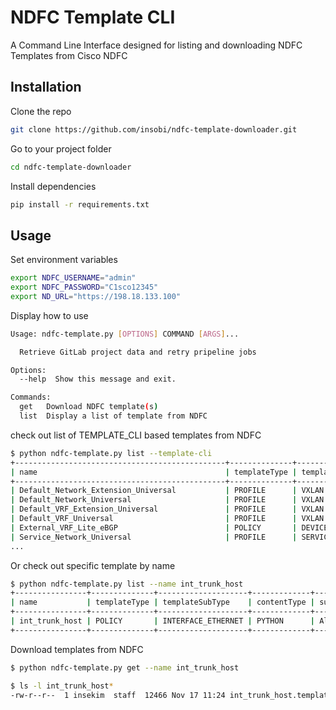 # NDFC Template CLI
A Command Line Interface designed for listing and downloading NDFC Templates from Cisco NDFC

## Installation

Clone the repo
```bash
git clone https://github.com/insobi/ndfc-template-downloader.git
```
Go to your project folder
```bash
cd ndfc-template-downloader
```

Install dependencies
```bash
pip install -r requirements.txt
```

## Usage

Set environment variables
```bash
export NDFC_USERNAME="admin"
export NDFC_PASSWORD="C1sco12345"
export ND_URL="https://198.18.133.100"
```

Display how to use
```bash
Usage: ndfc-template.py [OPTIONS] COMMAND [ARGS]...

  Retrieve GitLab project data and retry pripeline jobs

Options:
  --help  Show this message and exit.

Commands:
  get   Download NDFC template(s)
  list  Display a list of template from NDFC
```

check out list of TEMPLATE_CLI based templates from NDFC
```bash
$ python ndfc-template.py list --template-cli
+-----------------------------------------------+--------------+---------------------------+--------------+-------------------------------------------+
| name                                          | templateType | templateSubType           | contentType  | supportedPlatforms                        |
+-----------------------------------------------+--------------+---------------------------+--------------+-------------------------------------------+
| Default_Network_Extension_Universal           | PROFILE      | VXLAN                     | TEMPLATE_CLI | All                                       |
| Default_Network_Universal                     | PROFILE      | VXLAN                     | TEMPLATE_CLI | All                                       |
| Default_VRF_Extension_Universal               | PROFILE      | VXLAN                     | TEMPLATE_CLI | All                                       |
| Default_VRF_Universal                         | PROFILE      | VXLAN                     | TEMPLATE_CLI | All                                       |
| External_VRF_Lite_eBGP                        | POLICY       | DEVICE                    | TEMPLATE_CLI | All                                       |
| Service_Network_Universal                     | PROFILE      | SERVICE                   | TEMPLATE_CLI | N9K                                       |
...

```

Or check out specific template by name
```bash
$ python ndfc-template.py list --name int_trunk_host
+----------------+--------------+--------------------+-------------+--------------------+
| name           | templateType | templateSubType    | contentType | supportedPlatforms |
+----------------+--------------+--------------------+-------------+--------------------+
| int_trunk_host | POLICY       | INTERFACE_ETHERNET | PYTHON      | All                |
+----------------+--------------+--------------------+-------------+--------------------+
```

Download templates from NDFC
```bash
$ python ndfc-template.py get --name int_trunk_host

$ ls -l int_trunk_host*
-rw-r--r--  1 insekim  staff  12466 Nov 17 11:24 int_trunk_host.template
```
